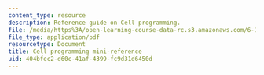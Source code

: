 ```yaml
---
content_type: resource
description: Reference guide on Cell programming.
file: /media/https%3A/open-learning-course-data-rc.s3.amazonaws.com/6-189-multicore-programming-primer-january-iap-2007/404bfec2d60c41af4399fc9d31d6450d_cell_mini_ref.pdf
file_type: application/pdf
resourcetype: Document
title: Cell programming mini-reference
uid: 404bfec2-d60c-41af-4399-fc9d31d6450d
---
```

